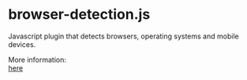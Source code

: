 browser-detection.js
====================

Javascript plugin that detects browsers, operating systems and mobile devices.

More information:  
<a href="http://www.cloudwark.in/browser-detection-javascript">here</a>
